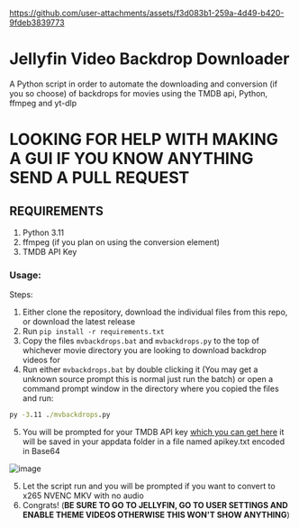 https://github.com/user-attachments/assets/f3d083b1-259a-4d49-b420-9fdeb3839773


# **Jellyfin Video Backdrop Downloader**
A Python script in order to automate the downloading and conversion (if you so choose) of backdrops for movies using the TMDB api, Python, ffmpeg and yt-dlp

# LOOKING FOR HELP WITH MAKING A GUI IF YOU KNOW ANYTHING SEND A PULL REQUEST

## REQUIREMENTS
1. Python 3.11
2. ffmpeg (if you plan on using the conversion element)
3. TMDB API Key


### Usage:

Steps:
1. Either clone the repository, download the individual files from this repo, or download the latest release
2. Run ```pip install -r requirements.txt```
3. Copy the files `mvbackdrops.bat` and `mvbackdrops.py` to the top of whichever movie directory you are looking to download backdrop videos for
4. Run either `mvbackdrops.bat` by double clicking it (You may get a unknown source prompt this is normal just run the batch) or open a command prompt window in the directory where you copied the files and run:

```cmd
py -3.11 ./mvbackdrops.py
```
5. You will be prompted for your TMDB API key [which you can get here](https://developer.themoviedb.org/v4/reference/intro/authentication) it will be saved in your appdata folder in a file named apikey.txt encoded in Base64

![image](https://github.com/user-attachments/assets/decbe685-6d56-455c-b530-bdffa55238ac)

5. Let the script run and you will be prompted if you want to convert to x265 NVENC MKV with no audio
6. Congrats! (**BE SURE TO GO TO JELLYFIN, GO TO USER SETTINGS AND ENABLE THEME VIDEOS OTHERWISE THIS WON'T SHOW ANYTHING**)
